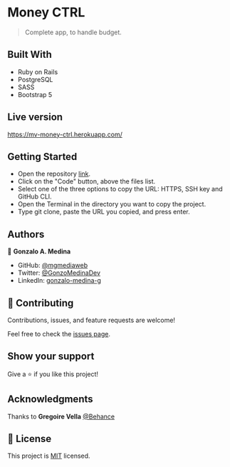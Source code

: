 # Money CTRL

> Complete app, to handle budget.

## Built With

- Ruby on Rails
- PostgreSQL
- SASS
- Bootstrap 5

## Live version

https://mv-money-ctrl.herokuapp.com/

## Getting Started

- Open the repository [link](https://github.com/mgmediaweb/money_ctrl).
- Click on the "Code" button, above the files list.
- Select one of the three options to copy the URL: HTTPS, SSH key and GitHub CLI.
- Open the Terminal in the directory you want to copy the project.
- Type git clone, paste the URL you copied, and press enter.

## Authors

👤 **Gonzalo A. Medina**

- GitHub: [@mgmediaweb](https://github.com/mgmediaweb)
- Twitter: [@GonzoMedinaDev](https://twitter.com/GonzoMedinaDev)
- LinkedIn: [gonzalo-medina-g](https://www.linkedin.com/in/gonzalo-medina-g/)

## 🤝 Contributing

Contributions, issues, and feature requests are welcome!

Feel free to check the [issues page](../../issues/).

## Show your support

Give a ⭐️ if you like this project!

## Acknowledgments

Thanks to **Gregoire Vella** [@Behance](https://www.behance.net/gallery/19759151/Snapscan-iOs-design-and-branding?tracking_source=)


## 📝 License

This project is [MIT](./MIT.md) licensed.
